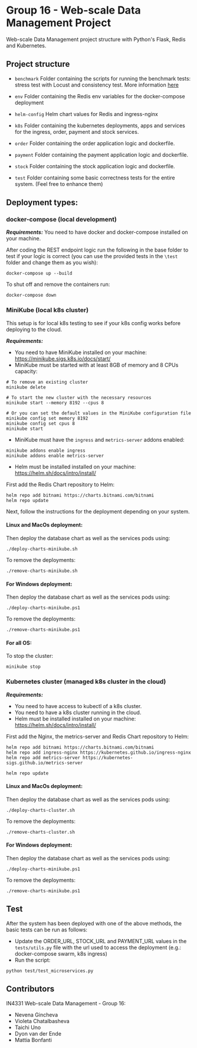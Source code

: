 # Group 16 -  Web-scale Data Management Project

Web-scale Data Management project structure with Python's Flask, Redis and Kubernetes.

## Project structure

* `benchmark`
    Folder containing the scripts for running the benchmark tests: stress test with Locust and consistency test.
    More information [here](benchmark/README.md)

* `env`
    Folder containing the Redis env variables for the docker-compose deployment
    
* `helm-config` 
   Helm chart values for Redis and ingress-nginx
        
* `k8s`
    Folder containing the kubernetes deployments, apps and services for the ingress, order, payment and stock services.
    
* `order`
    Folder containing the order application logic and dockerfile. 
    
* `payment`
    Folder containing the payment application logic and dockerfile. 

* `stock`
    Folder containing the stock application logic and dockerfile. 

* `test`
    Folder containing some basic correctness tests for the entire system. (Feel free to enhance them)

## Deployment types:

### docker-compose (local development)

***Requirements:*** You need to have docker and docker-compose installed on your machine.

After coding the REST endpoint logic run the following in the base folder to test if your logic is correct
(you can use the provided tests in the `\test` folder and change them as you wish):

```shell script
docker-compose up --build
```

To shut off and remove the containers run:
```shell script
docker-compose down
```

### MiniKube (local k8s cluster)

This setup is for local k8s testing to see if your k8s config works before deploying to the cloud. 

***Requirements:*** 
- You need to have MiniKube installed on your machine: https://minikube.sigs.k8s.io/docs/start/
- MiniKube must be started with at least 8GB of memory and 8 CPUs capacity:
```shell script
# To remove an existing cluster
minikube delete

# To start the new cluster with the necessary resources
minikube start --memory 8192 --cpus 8

# Or you can set the default values in the MiniKube configuration file
minikube config set memory 8192
minikube config set cpus 8
minikube start
```
- MiniKube must have the `ingress` and `metrics-server` addons enabled:
```shell script
minikube addons enable ingress
minikube addons enable metrics-server
```
- Helm must be installed installed on your machine: https://helm.sh/docs/intro/install/

First add the Redis Chart repository to Helm:
```shell script
helm repo add bitnami https://charts.bitnami.com/bitnami
helm repo update
```

Next, follow the instructions for the deployment depending on your system. 

#### Linux and MacOs deployment:

Then deploy the database chart as well as the services pods using:

```shell script
./deploy-charts-minikube.sh
```

To remove the deployments:

```shell script
./remove-charts-minikube.sh
```

#### For Windows deployment:

Then deploy the database chart as well as the services pods using:

```shell script
./deploy-charts-minikube.ps1
```

To remove the deployments:

```shell script
./remove-charts-minikube.ps1
```

#### For all OS:

To stop the cluster:

```shell script
minikube stop
```

### Kubernetes cluster (managed k8s cluster in the cloud)

***Requirements:*** 
- You need to have access to kubectl of a k8s cluster.
- You need to have a k8s cluster running in the cloud.
- Helm must be installed installed on your machine: https://helm.sh/docs/intro/install/

First add the Nginx, the metrics-server and Redis Chart repository to Helm:
```shell script
helm repo add bitnami https://charts.bitnami.com/bitnami
helm repo add ingress-nginx https://kubernetes.github.io/ingress-nginx
helm repo add metrics-server https://kubernetes-sigs.github.io/metrics-server

helm repo update
```

#### Linux and MacOs deployment:

Then deploy the database chart as well as the services pods using:

```shell script
./deploy-charts-cluster.sh
```

To remove the deployments:

```shell script
./remove-charts-cluster.sh
```

#### For Windows deployment:

Then deploy the database chart as well as the services pods using:

```shell script
./deploy-charts-minikube.ps1
```

To remove the deployments:

```shell script
./remove-charts-minikube.ps1
```


## Test

After the system has been deployed with one of the above methods, the basic tests can be run as follows:
- Update the ORDER_URL, STOCK_URL and PAYMENT_URL values in the `tests/utils.py` file with the url used to access the deployment (e.g.: docker-compose swarm, k8s ingress)
- Run the script:
```shell script
python test/test_microservices.py
```

## Contributors

IN4331 Web-scale Data Management - Group 16:
- Nevena Gincheva
- Violeta Chatalbasheva
- Taichi Uno
- Dyon van der Ende
- Mattia Bonfanti

